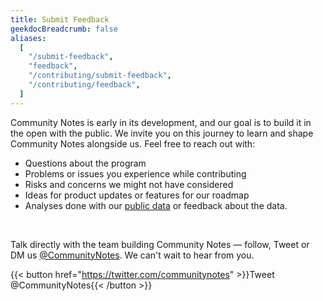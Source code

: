 ```yaml
---
title: Submit Feedback
geekdocBreadcrumb: false
aliases:
  [
    "/submit-feedback",
    "feedback",
    "/contributing/submit-feedback",
    "/contributing/feedback",
  ]
---
```


Community Notes is early in its development, and our goal is to build it in the open with the public. We invite you on this journey to learn and shape Community Notes alongside us. Feel free to reach out with:

- Questions about the program
- Problems or issues you experience while contributing
- Risks and concerns we might not have considered
- Ideas for product updates or features for our roadmap
- Analyses done with our [public data](../data) or feedback about the data.

<br>

Talk directly with the team building Community Notes — follow, Tweet or DM us [@CommunityNotes](https://twitter.com/communitynotes). We can't wait to hear from you.

{{< button href="https://twitter.com/communitynotes" >}}Tweet @CommunityNotes{{< /button >}}

